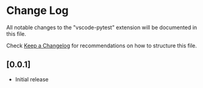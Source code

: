 # Change Log

All notable changes to the "vscode-pytest" extension will be documented in this file.

Check [Keep a Changelog](http://keepachangelog.com/) for recommendations on how to structure this file.

## [0.0.1]

- Initial release

